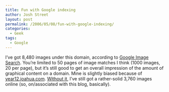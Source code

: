 ```yaml
---
title: Fun with Google indexing
author: Josh Street
layout: post
permalink: /2006/05/08/fun-with-google-indexing/
categories:
  - Geek
tags:
  - Google
---
```

I&#8217;ve got 8,480 images under this domain, according to [Google Image Search][1]. You&#8217;re limited to 50 pages of image matches I think (1000 images, 20 per page), but it&#8217;s still good to get an overall impression of the amount of graphical content on a domain. Mine is slightly biased because of [year12.joahua.com][2]. [Without it][3], I&#8217;ve still got a rather-solid 3,760 images online (so, on/associated with this blog, basically).

 [1]: http://images.google.com/images?rls=en&q=site%3Ajoahua.com&oe=UTF-8&ie=UTF-8&sa=N
 [2]: http://year12.joahua.com/
 [3]: http://images.google.com/images?svnum=10&hl=en&lr=&rls=en&q=site%3Ajoahua.com+-site%3Ayear12.joahua.com